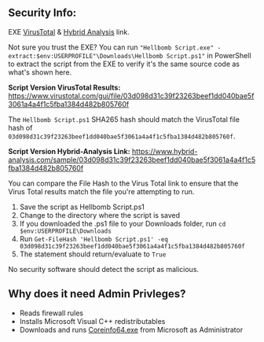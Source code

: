 ## Security Info:

EXE [VirusTotal](https://www.virustotal.com/gui/file/40449940b248b0bc2bd1289ef768910d16ec22850bf134f6dfd0b9c960340bbb) & [Hybrid Analysis](https://www.hybrid-analysis.com/sample/40449940b248b0bc2bd1289ef768910d16ec22850bf134f6dfd0b9c960340bbb) link.

Not sure you trust the EXE? You can run ``"Hellbomb Script.exe" -extract:$env:USERPROFILE"\Downloads\Hellbomb Script.ps1"`` in PowerShell to extract the script from the EXE to verify it's the same source code as what's shown here.

**Script Version VirusTotal Results:** https://www.virustotal.com/gui/file/03d098d31c39f23263beef1dd040bae5f3061a4a4f1c5fba1384d482b805760f

The ``Hellbomb Script.ps1`` SHA265 hash should match the VirusTotal file hash of ``03d098d31c39f23263beef1dd040bae5f3061a4a4f1c5fba1384d482b805760f``.

**Script Version Hybrid-Analysis Link:** https://www.hybrid-analysis.com/sample/03d098d31c39f23263beef1dd040bae5f3061a4a4f1c5fba1384d482b805760f

You can compare the File Hash to the Virus Total link to ensure that the Virus Total results match the file you're attempting to run.

1. Save the script as Hellbomb Script.ps1
2. Change to the directory where the script is saved
3. If you downloaded the .ps1 file to your Downloads folder, run ``cd $env:USERPROFILE\Downloads``
4. Run ``Get-FileHash 'Hellbomb Script.ps1' -eq 03d098d31c39f23263beef1dd040bae5f3061a4a4f1c5fba1384d482b805760f``
5. The statement should return/evaluate to ``True``

No security software should detect the script as malicious.

## Why does it need Admin Privleges?
- Reads firewall rules
- Installs Microsoft Visual C++ redistributables
- Downloads and runs [Coreinfo64.exe](https://learn.microsoft.com/en-us/sysinternals/downloads/coreinfo) from Microsoft as Administrator
